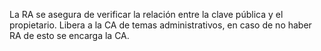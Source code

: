 La RA se asegura de verificar la relación entre la clave pública y el propietario. Libera a la CA de temas administrativos, en caso de no haber RA de esto se encarga la CA.
